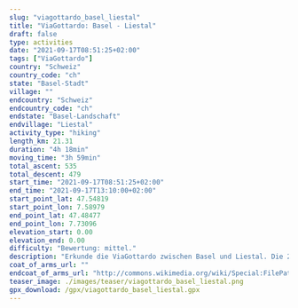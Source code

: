 ```yaml
---
slug: "viagottardo_basel_liestal"
title: "ViaGottardo: Basel - Liestal"
draft: false
type: activities
date: "2021-09-17T08:51:25+02:00"
tags: ["ViaGottardo"]
country: "Schweiz"
country_code: "ch"
state: "Basel-Stadt"
village: ""
endcountry: "Schweiz"
endcountry_code: "ch"
endstate: "Basel-Landschaft"
endvillage: "Liestal"
activity_type: "hiking"
length_km: 21.31
duration: "4h 18min"
moving_time: "3h 59min"
total_ascent: 535
total_descent: 479
start_time: "2021-09-17T08:51:25+02:00"
end_time: "2021-09-17T13:10:00+02:00"
start_point_lat: 47.54819
start_point_lon: 7.58979
end_point_lat: 47.48477
end_point_lon: 7.73096
elevation_start: 0.00
elevation_end: 0.00
difficulty: "Bewertung: mittel."
description: "Erkunde die ViaGottardo zwischen Basel und Liestal. Die 21,31 km lange Strecke dauert insgesamt 4 Std. 18 Min., Pausen inklusive. Genieße einen Gesamtaufstieg von 535 m und einen Gesamtabstieg von 479 m"
coat_of_arms_url: ""
endcoat_of_arms_url: "http://commons.wikimedia.org/wiki/Special:FilePath/Coat%20of%20arms%20of%20Liestal.svg"
teaser_image: ./images/teaser/viagottardo_basel_liestal.png
gpx_download: /gpx/viagottardo_basel_liestal.gpx
---
```


